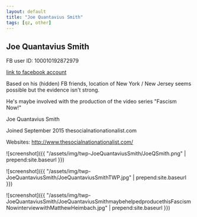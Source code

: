 ```yaml
---
layout: default
title: "Joe Quantavius Smith"
tags: [qz, other]
---
```



## Joe Quantavius Smith
FB user ID: 100010192872979[link to facebook account](https://www.facebook.com/100010192872979)Based on his (hidden) FB friends, location of New York / New Jersey seems possible but the evidence isn't strong.He's maybe involved with the production of the video series "Fascism Now!"


 Joe Quantavius Smith


 Joined September 2015 thesocialnationationalist.com

Websites: http://www.thesocialnationationalist.com/





![screenshot]({{ "/assets/img/twp-JoeQuantaviusSmith/JoeQSmith.png" | prepend:site.baseurl }})


![screenshot]({{ "/assets/img/twp-JoeQuantaviusSmith/JoeQuantaviusSmithTWP.jpg" | prepend:site.baseurl }})


![screenshot]({{ "/assets/img/twp-JoeQuantaviusSmith/JoeQuantaviusSmithmaybehelpedproducethisFascismNowinterviewwithMatthewHeimbach.jpg" | prepend:site.baseurl }})